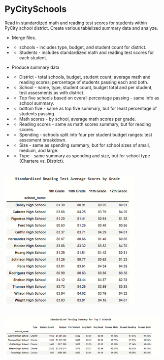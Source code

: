 # PyCitySchools

  Read in standardized math and reading test scores for students within PyCity school district.  Create various tablelized summary data and analyze.

- Merge files.
- - schools - includes type, budget, and student count for district.
- - Students - includes standardized math and reading test scores for each student.

- Produce summary data
- - District - total schools, budget, student count; average math and reading scores; percentage of students passing each and both.
- - School - name, type, student count, budget total and per student, test assesments as with district.
- - Top five schools based on overall percentage passing - same info as school summary.
- - bottom five - same as top five summary, but for least percentage of students passing.
- - Math scores - by school, average math scores per grade.
- - Reading scores - same as math scores summary, but for reading scores.
- - Spending - schools split into four per student budget ranges: test assesment breakdown.
- - Size - same as spending summary, but for school sizes of small, medium, and large.
- - Type - same summary as spending and size, but for school type (Chartere vs. District).
#
![avg reading](https://github.com/dougbhigh/PyCitySchools/blob/master/PyCitySchools/Resources/AvgReadScores.png)
#
![avg reading](https://github.com/dougbhigh/PyCitySchools/blob/master/PyCitySchools/Resources/Top5Summary.png)